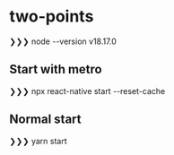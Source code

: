 # two-points

❯❯❯ node --version
v18.17.0

## Start with metro

❯❯❯ npx react-native start --reset-cache

## Normal start

❯❯❯ yarn start